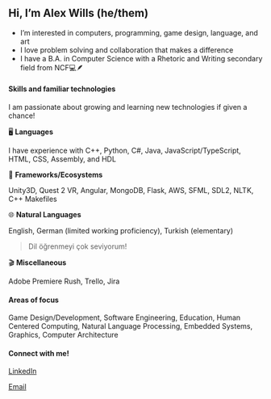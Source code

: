 ## Hi, I’m Alex Wills (he/them)
- I’m interested in computers, programming, game design, language, and art
- I love problem solving and collaboration that makes a difference
- I have a B.A. in Computer Science with a Rhetoric and Writing secondary field from NCF💻🪶

#### Skills and familiar technologies
I am passionate about growing and learning new technologies if given a chance!

🖥️ **Languages** 

I have experience with C++, Python, C#, Java, JavaScript/TypeScript, HTML, CSS, Assembly, and HDL

🌿 **Frameworks/Ecosystems**

Unity3D, Quest 2 VR, Angular, MongoDB, Flask, AWS, SFML, SDL2, NLTK, C++ Makefiles

🌐 **Natural Languages**

English, German (limited working proficiency), Turkish (elementary)
> Dil öğrenmeyi çok seviyorum!

🎬 **Miscellaneous**

Adobe Premiere Rush, Trello, Jira


#### Areas of focus

Game Design/Development, Software Engineering, Education, Human Centered Computing, Natural Language Processing, Embedded Systems, Graphics, Computer Architecture

#### Connect with me!
[LinkedIn](https://www.linkedin.com/in/alexanderwills37/)

[Email](mailto:alexanderwills37@gmail.com)

<!---
AlexWills37/AlexWills37 is a ✨ special ✨ repository because its `README.md` (this file) appears on your GitHub profile.
You can click the Preview link to take a look at your changes.
--->

